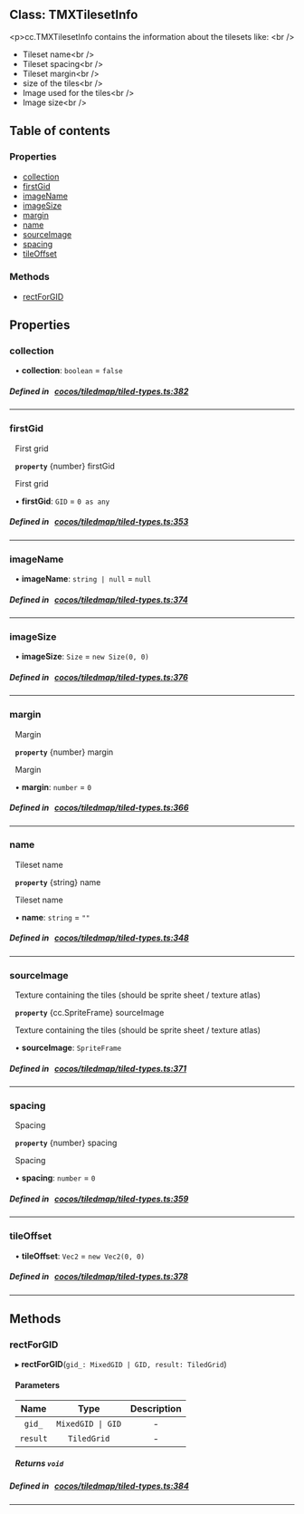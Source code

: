 
## Class: TMXTilesetInfo


&lt;p&gt;cc.TMXTilesetInfo contains the information about the tilesets like: &lt;br /&gt;
- Tileset name&lt;br /&gt;
- Tileset spacing&lt;br /&gt;
- Tileset margin&lt;br /&gt;
- size of the tiles&lt;br /&gt;
- Image used for the tiles&lt;br /&gt;
- Image size&lt;br /&gt;


<div class="table-of-content">
<h2>Table of contents</h2>


### Properties

- [ collection](#collection)
- [ firstGid](#firstGid)
- [ imageName](#imageName)
- [ imageSize](#imageSize)
- [ margin](#margin)
- [ name](#name)
- [ sourceImage](#sourceImage)
- [ spacing](#spacing)
- [ tileOffset](#tileOffset)

### Methods

- [ rectForGID](#rectForGID)
</div>

## Properties


### collection
<div style="margin-left: 10px;">




•  **collection**:
`boolean`  = `false`
</div>

##### Defined in &nbsp;   [cocos/tiledmap/tiled-types.ts:382](https://github.com/cocos-creator/engine/blob/c7bf6b8a9/cocos/tiledmap/tiled-types.ts#L382)&nbsp;


___


### firstGid
<div style="margin-left: 10px;">
First grid



**`property`** {number} firstGid




First grid

•  **firstGid**:
`GID`  = `0 as any`
</div>

##### Defined in &nbsp;   [cocos/tiledmap/tiled-types.ts:353](https://github.com/cocos-creator/engine/blob/c7bf6b8a9/cocos/tiledmap/tiled-types.ts#L353)&nbsp;


___


### imageName
<div style="margin-left: 10px;">




•  **imageName**:
`string | null`  = `null`
</div>

##### Defined in &nbsp;   [cocos/tiledmap/tiled-types.ts:374](https://github.com/cocos-creator/engine/blob/c7bf6b8a9/cocos/tiledmap/tiled-types.ts#L374)&nbsp;


___


### imageSize
<div style="margin-left: 10px;">




•  **imageSize**:
`Size`  = `new Size(0, 0)`
</div>

##### Defined in &nbsp;   [cocos/tiledmap/tiled-types.ts:376](https://github.com/cocos-creator/engine/blob/c7bf6b8a9/cocos/tiledmap/tiled-types.ts#L376)&nbsp;


___


### margin
<div style="margin-left: 10px;">
Margin



**`property`** {number} margin




Margin

•  **margin**:
`number`  = `0`
</div>

##### Defined in &nbsp;   [cocos/tiledmap/tiled-types.ts:366](https://github.com/cocos-creator/engine/blob/c7bf6b8a9/cocos/tiledmap/tiled-types.ts#L366)&nbsp;


___


### name
<div style="margin-left: 10px;">
Tileset name



**`property`** {string} name




Tileset name

•  **name**:
`string`  = `""`
</div>

##### Defined in &nbsp;   [cocos/tiledmap/tiled-types.ts:348](https://github.com/cocos-creator/engine/blob/c7bf6b8a9/cocos/tiledmap/tiled-types.ts#L348)&nbsp;


___


### sourceImage
<div style="margin-left: 10px;">
Texture containing the tiles (should be sprite sheet / texture atlas)



**`property`** {cc.SpriteFrame} sourceImage




Texture containing the tiles (should be sprite sheet / texture atlas)

•  **sourceImage**:
`SpriteFrame` 
</div>

##### Defined in &nbsp;   [cocos/tiledmap/tiled-types.ts:371](https://github.com/cocos-creator/engine/blob/c7bf6b8a9/cocos/tiledmap/tiled-types.ts#L371)&nbsp;


___


### spacing
<div style="margin-left: 10px;">
Spacing



**`property`** {number} spacing




Spacing

•  **spacing**:
`number`  = `0`
</div>

##### Defined in &nbsp;   [cocos/tiledmap/tiled-types.ts:359](https://github.com/cocos-creator/engine/blob/c7bf6b8a9/cocos/tiledmap/tiled-types.ts#L359)&nbsp;


___


### tileOffset
<div style="margin-left: 10px;">




•  **tileOffset**:
`Vec2`  = `new Vec2(0, 0)`
</div>

##### Defined in &nbsp;   [cocos/tiledmap/tiled-types.ts:378](https://github.com/cocos-creator/engine/blob/c7bf6b8a9/cocos/tiledmap/tiled-types.ts#L378)&nbsp;


___

<!---->
## Methods

### rectForGID

<div style="margin-left: 10px;">

▸   **rectForGID**(`gid_: MixedGID | GID, result: TiledGrid`)



#### Parameters

| Name | Type | Description |
| :------: | :------: | :------: |
| `gid_` | `MixedGID \| GID` | - |
| `result` | `TiledGrid` | - |


##### Returns `void`
</div>

##### Defined in &nbsp;   [cocos/tiledmap/tiled-types.ts:384](https://github.com/cocos-creator/engine/blob/c7bf6b8a9/cocos/tiledmap/tiled-types.ts#L384)&nbsp;
___
<!---->



